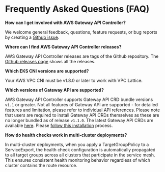 # Frequently Asked Questions (FAQ)



**How can I get involved with AWS Gateway API Controller?**

We welcome general feedback, questions, feature requests, or bug reports by creating a [Github issue](https://github.com/aws/aws-application-networking-k8s/issues/new).

**Where can I find AWS Gateway API Controller releases?**

AWS Gateway API Controller releases are tags of the Github repository. The [Github releases page](https://github.com/aws/aws-application-networking-k8s/releases) shows all the releases.

**Which EKS CNI versions are supported?**

Your AWS VPC CNI must be v1.8.0 or later to work with VPC Lattice.

**Which versions of Gateway API are supported?**

AWS Gateway API Controller supports Gateway API CRD bundle versions `v1.1` or greater. Not all features of Gateway API are supported - for detailed features and limitation, please refer to individual API references. Please note that users are required to install Gateway API CRDs themselves as these are no longer bundled as of release `v1.1.0`. The latest Gateway API CRDs are available [here](https://gateway-api.sigs.k8s.io/). Please [follow this installation](https://gateway-api.sigs.k8s.io/guides/#installing-gateway-api) process.

**How do health checks work in multi-cluster deployments?**

In multi-cluster deployments, when you apply a TargetGroupPolicy to a ServiceExport, the health check configuration is automatically propagated to all target groups across all clusters that participate in the service mesh. This ensures consistent health monitoring behavior regardless of which cluster contains the route resource.